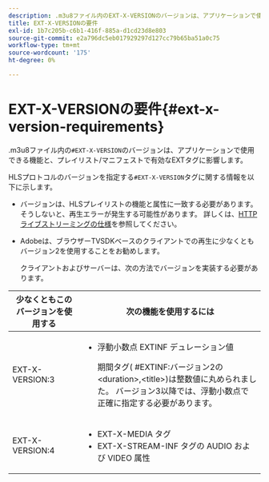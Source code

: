 ```yaml
---
description: .m3u8ファイル内のEXT-X-VERSIONのバージョンは、アプリケーションで使用可能な機能と、プレイリスト/マニフェストで有効なEXTタグに影響します。
title: EXT-X-VERSIONの要件
exl-id: 1b7c205b-c6b1-416f-885a-d1cd23d8e803
source-git-commit: e2a796dc5eb017929297d127cc79b65ba51a0c75
workflow-type: tm+mt
source-wordcount: '175'
ht-degree: 0%

---
```


# EXT-X-VERSIONの要件{#ext-x-version-requirements}

.m3u8ファイル内の`#EXT-X-VERSION`のバージョンは、アプリケーションで使用できる機能と、プレイリスト/マニフェストで有効なEXTタグに影響します。

<!--<a id="section_8850183988124049A001758F117AD3A6"></a>-->

HLSプロトコルのバージョンを指定する`#EXT-X-VERSION`タグに関する情報を以下に示します。

* バージョンは、HLSプレイリストの機能と属性に一致する必要があります。そうしないと、再生エラーが発生する可能性があります。 詳しくは、[HTTPライブストリーミングの仕様](https://datatracker.ietf.org/doc/draft-pantos-http-live-streaming/?include_text=1)を参照してください。
* Adobeは、ブラウザーTVSDKベースのクライアントでの再生に少なくともバージョン2を使用することをお勧めします。

   クライアントおよびサーバーは、次の方法でバージョンを実装する必要があります。

<table frame="all" colsep="1" rowsep="1" id="table_62EB98EDD9DE49EC84CB1C7D59BC40E6"> 
 <thead> 
  <tr rowsep="1"> 
   <th colname="1" class="entry"> 少なくともこのバージョンを使用する </th> 
   <th colname="2" class="entry"> 次の機能を使用するには </th> 
  </tr> 
 </thead>
 <tbody> 
  <tr rowsep="1"> 
   <td colname="1"> <span class="codeph"> EXT-X-VERSION:3  </span> </td> 
   <td colname="2"> 
    <ul id="ul_C9500D3F934848639C204BF248F139FF"> 
     <li id="li_535A7E3FABCB46FE872A7EA5DE2A1784">浮動小数点<span class="codeph"> EXTINF </span>デュレーション値 <p>期間タグ( <span class="codeph"> #EXTINF:バージョン2の</span>&lt;duration&gt;,&lt;title&gt;)は整数値に丸められました。 バージョン3以降では、浮動小数点で正確に指定する必要があります。 </p> </li> 
    </ul> </td> 
  </tr> 
  <tr rowsep="0"> 
   <td colname="1"> <span class="codeph"> EXT-X-VERSION:4  </span> </td> 
   <td colname="2"> 
    <ul id="ul_3355A6CBBE2141DDB92660BB4B604D70"> 
     <li id="li_A7783AFF99854EFBBAECD2967E4CBF2B"><span class="codeph"> EXT-X-MEDIA </span>タグ </li> 
     <li id="li_15AE652F33C1454AA90DDC65E7D6C2FD"><span class="codeph"> EXT-X-STREAM-INF </span>タグの<span class="codeph"> AUDIO </span>および<span class="codeph"> VIDEO </span>属性 </li> 
    </ul> </td> 
  </tr> 
 </tbody> 
</table>
